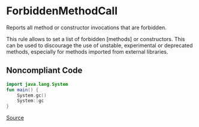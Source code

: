 # ForbiddenMethodCall

Reports all method or constructor invocations that are forbidden.

This rule allows to set a list of forbidden [methods] or constructors. This can be used to discourage the use
of unstable, experimental or deprecated methods, especially for methods imported from external libraries.

## Noncompliant Code

```kotlin
import java.lang.System
fun main() {
    System.gc()
    System::gc
}
```

[Source](https://arturbosch.github.io/detekt/style.html#forbiddenmethodcall)
